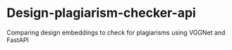 # Design-plagiarism-checker-api
 Comparing design embeddings to check for plagiarisms using VGGNet and FastAPI

